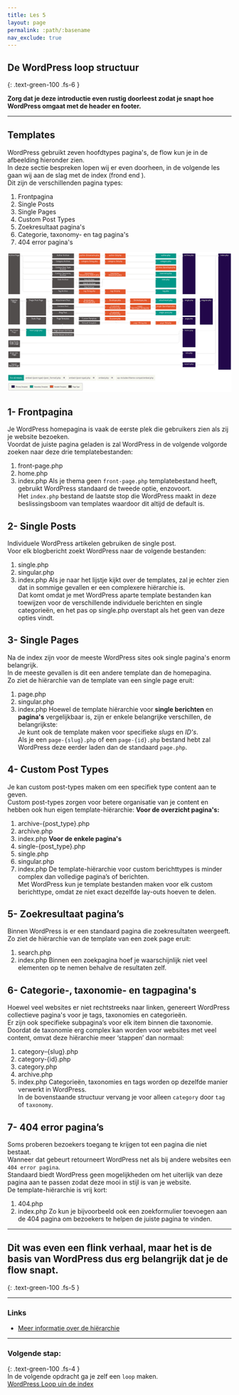 ```yaml
---
title: Les 5
layout: page 
permalink: :path/:basename 
nav_exclude: true
---
```


## De WordPress loop structuur
{: .text-green-100 .fs-6 }

**Zorg dat je deze introductie even rustig doorleest zodat je snapt hoe WordPress omgaat met de header en footer.**


---
## Templates
WordPress gebruikt zeven hoofdtypes pagina's, de flow kun je in de afbeelding hieronder zien.  
In deze sectie bespreken lopen wij er even doorheen, in de volgende les gaan wij aan de slag met de index (frond end ).  
Dit zijn de verschillenden pagina types:
1. Frontpagina
2. Single Posts 
3. Single Pages 
4. Custom Post Types 
5. Zoekresultaat pagina's 
6. Categorie, taxonomy- en tag pagina's 
7. 404 error pagina's


![template-cheatsheet.png](images%2Ftemplate-cheatsheet.png)

## 1- Frontpagina
Je WordPress homepagina is vaak de eerste plek die gebruikers zien als zij je website bezoeken.  
Voordat de juiste pagina geladen is zal WordPress in de volgende volgorde zoeken naar deze drie templatebestanden:
1. front-page.php 
2. home.php 
3. index.php
Als je thema geen `front-page.php` templatebestand heeft, gebruikt WordPress standaard de tweede optie, enzovoort.  
Het `index.php` bestand de laatste stop die WordPress maakt in deze beslissingsboom van templates waardoor dit altijd de default is.

## 2- Single Posts
Individuele WordPress artikelen gebruiken de single post.  
Voor elk blogbericht zoekt WordPress naar de volgende bestanden:  
1. single.php 
2. singular.php 
3. index.php
Als je naar het lijstje kijkt over de templates, zal je echter zien dat in sommige gevallen er een complexere hiërarchie is.  
Dat komt omdat je met WordPress aparte template bestanden kan toewijzen voor de verschillende individuele berichten en single categorieën, en het pas op single.php overstapt als het geen van deze opties vindt.

## 3- Single Pages
Na de index zijn voor de meeste WordPress sites ook single pagina's enorm belangrijk.  
In de meeste gevallen is dit een andere template dan de homepagina.  
Zo ziet de hiërarchie van de template van een single page eruit:
1. page.php 
2. singular.php 
3. index.php
Hoewel de template hiërarchie voor **single berichten** en **pagina's** vergelijkbaar is, zijn er enkele belangrijke verschillen, de belangrijkste:  
Je kunt ook de template maken voor specifieke _slugs_ en _ID's_.  
Als je een `page-{slug}.php` of een `page-{id}.php` bestand hebt zal WordPress deze eerder laden dan de standaard `page.php`.

## 4-  Custom Post Types
Je kan custom post-types maken om een specifiek type content aan te geven.  
Custom post-types zorgen voor betere organisatie van je content en hebben ook hun eigen template-hiërarchie:
**Voor de overzicht pagina's:**
1. archive-{post_type}.php 
2. archive.php 
3. index.php
**Voor de enkele pagina's**
1. single-{post_type}.php 
2. single.php 
3. singular.php 
4. index.php
De template-hiërarchie voor custom berichttypes is minder complex dan volledige pagina’s of berichten.  
Met WordPress kun je template bestanden maken voor elk custom berichttype, omdat ze niet exact dezelfde lay-outs hoeven te delen.

## 5- Zoekresultaat pagina’s
Binnen WordPress is er een standaard pagina die zoekresultaten weergeeft.  
Zo ziet de hiërarchie van de template van een zoek page eruit:
1. search.php 
2. index.php
Binnen een zoekpagina hoef je waarschijnlijk niet veel elementen op te nemen behalve de resultaten zelf.  

## 6- Categorie-, taxonomie- en tagpagina's  
Hoewel veel websites er niet rechtstreeks naar linken, genereert WordPress collectieve pagina's voor je tags, taxonomies en categorieën.  
Er zijn ook specifieke subpagina’s voor elk item binnen die taxonomie.
Doordat de taxonomie erg complex kan worden voor websites met veel content, omvat deze hiërarchie meer ‘stappen’ dan normaal:
1. category–{slug}.php 
2. category-{id}.php 
3. category.php 
4. archive.php 
5. index.php
Categorieën, taxonomies en tags worden op dezelfde manier verwerkt in WordPress.  
In de bovenstaande structuur vervang je voor alleen `category` door `tag` of `taxonomy`.

## 7- 404 error pagina’s
Soms proberen bezoekers toegang te krijgen tot een pagina die niet bestaat.  
Wanneer dat gebeurt retourneert WordPress net als bij andere websites een `404 error pagina`.  
Standaard biedt WordPress geen mogelijkheden om het uiterlijk van deze pagina aan te passen zodat deze mooi in stijl is van je website.  
De template-hiërarchie is vrij kort:
1. 404.php 
2. index.php
Zo kun je bijvoorbeeld ook een zoekformulier toevoegen aan de 404 pagina om bezoekers te helpen de juiste pagina te vinden.  

---
## Dit was even een flink verhaal, maar het is de basis van WordPress dus erg belangrijk dat je de flow snapt.
{: .text-green-100 .fs-5 } 

---
### Links
- [Meer informatie over de hiërarchie](https://developer.wordpress.org/themes/basics/template-hierarchy/)

---
### Volgende stap:
{: .text-green-100 .fs-4 }  
In de volgende opdracht ga je zelf een `loop` maken.  
[WordPress Loop uin de index](index_loop)


